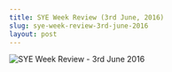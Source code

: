 ```yaml
---
title: SYE Week Review (3rd June, 2016)
slug: sye-week-review-3rd-june-2016
layout: post
---
```


![SYE Week Review - 3rd June 2016](/file_archive/SYEWeekReview3June2016 "SYE Week Review - 3rd June 2016")
